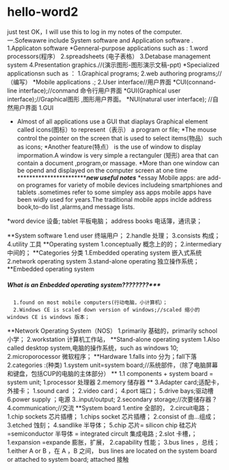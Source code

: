 # hello-word2
just test
OK，I will use this to log in my notes of the computer.
一.Sofewawre include System software and Application software .
1.Applicaton software 
    *Genneral-purpose applications
    such as :
    1.word processors(程序）
    2.spreadsheets (电子表格）
    3.Detabase management system
    4.Presentation graphics.//(演示图形-图形演示文稿-ppt)
    *Specialized applicationsn 
    such as ：
    1.Graphical programs;
    2.web authoring programs;//（编写）
    *Mobile applications .;
2.User interface//用户界面
*CUI(connand-line interface);//conmand 命令行用户界面
*GUI(Graphical user interface);//Graphical图形 ,图形用户界面。
*NUI(natural user interface); //自然用户界面 
  1.GUI 
  * Almost of all applications use a GUI that diaplays Graphical element called icons(图标）to represent（表示） a program or file;
  *The mouse control the pointer on the screen that is used  to select items(物品） such as icons;
  *Another feature(特点） is the use of window to display impormation.A window is very simple a rectanguler (矩形) area that can contain
  a document ,program,or massage.
  *More than one window can be opend and displayed on the computer screen at one time
  **************************************************************new useful notes***************************************
  *essay
  Mobile apps:
   are add-on programes for variety of mobile devices includeing smartphiones and tablets .sometimes refer to some simpley ass apps
   mobile apps have been widly used for years.The traditional mobile apps inclde address book,to-do list ,alarms,and message lists.
  
  *word
  device 设备;
  tablet 平板电脑；
  address books 电话簿，通讯录；
  
  **System software
    1.end user 终端用户；
    2.handle 处理；
    3.consists 构成；
    4.utility 工具
  **Operating system
   1.conceptually 概念上的的；
   2.intermediary 中间的；
  **Categories 分类
   1.Embedded operating system 嵌入式系统
   2.network operating system 
   3.stand-alone operating  独立操作系统；
 **Embedded operating system
 #####  What is an Enbedded operating system????????***
      1.found on most mobile computers(行动电脑，小计算机）；
      2.Windows CE is scaled down version of windows;//scaled 缩小的 windows CE is windows 版本；
**Network Operating System（NOS）
   1.primarily 基础的，primarily school 小学；
   2.workstation 计算机工作站，
 **Stand-alone operating system
   1.Also called desktop system,电脑的操作系统，such as windows 10;
   2.microporocessor 微软程序；
 **Hardware
   1.falls into 分为；fall下落
   2.categories :(种类)
      1.system unit=system board;//系统部件，（除了电脑屏幕和键盘，包括CUP的电脑的主体部分）
    **  1.1  components + system board = system unit;
         1.processor 处理器
         2.memory 储存器
   **    3.Adapter card;适配卡，外接卡；
            1.sound card ；
            2.video card；
         4.port 端口；
         5.drive bays;驱动槽
         6.power supply ；电源
      3..input/output;
      2.secondary storage;//次要储存器？
      4.communication;//交流
   **System board
      1.entire 全部的，
      2.circuit电路；
         1.chip sockets 芯片插槽；
            1.chips socket 芯片插槽；
            2.consist of 由...组成；
            3.etched 蚀刻；
            4.sandlike 半导体；
            5.chip 芯片= silicon chip 硅芯片 =semiconductor 半导体 = integrated circult 集成电路 ;
         2.slot 卡槽，；
            1.expansion =expande 膨胀，扩展，
            2.capability 性能；
         3.bus lines ，总线；
            1.either A or B ，在 A ，B 之间，
            bus lines are located on the system board or attached to system board; attached 接触
            
 
      
 
      
   
  
  
  
  
